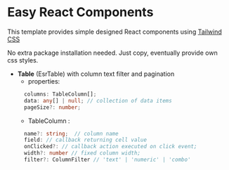 # Easy React Components

This template provides simple designed React components using [Tailwind CSS](https://tailwindcss.com/)

 No extra package installation needed. Just copy, eventually provide own css styles.


- **Table** (EsrTable) with column text filter and pagination
   - properties:
    ```typescript
      columns: TableColumn[];
      data: any[] | null; // collection of data items
      pageSize?: number;
    ```
    - TableColumn :
    ```typescript
      name?: string;  // column name
      field: // callback returning cell value 
      onClicked?: // callback action executed on click event;
      width?: number // fixed column width;
      filter?: ColumnFilter // 'text' | 'numeric' | 'combo'
    ```